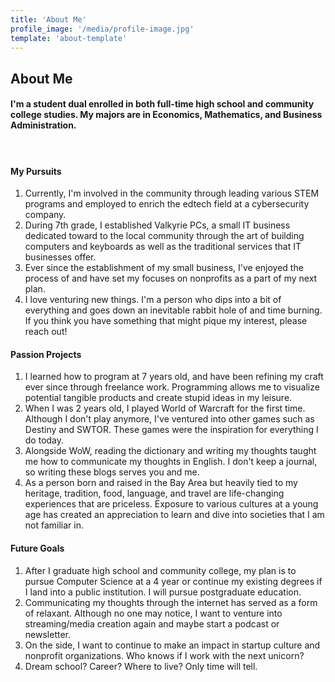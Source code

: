 ```yaml
---
title: 'About Me'
profile_image: '/media/profile-image.jpg'
template: 'about-template'
---
```


<div class = "heading"> <h2>About Me</h2>
<h4>I'm a student dual enrolled in both full-time high school and community college studies. My majors are in Economics, Mathematics, and Business Administration. <h4> </div>

<br>

#### My Pursuits
1. Currently, I'm involved in the community through leading various STEM programs and employed to enrich the edtech field at a cybersecurity company.
2. During 7th grade, I established Valkyrie PCs, a small IT business dedicated toward to the local community through the art of building computers and keyboards as well as the traditional services that IT businesses offer.
3. Ever since the establishment of my small business, I've enjoyed the process of and have set my focuses on nonprofits as a part of my next plan.
4. I love venturing new things. I'm a person who dips into a bit of everything and goes down an inevitable rabbit hole of and time burning. If you think you have something that might pique my interest, please reach out!

#### Passion Projects
1. I learned how to program at 7 years old, and have been refining my craft ever since through freelance work. Programming allows me to visualize potential tangible products and create stupid ideas in my leisure. 
2. When I was 2 years old, I played World of Warcraft for the first time. Although I don't play anymore, I've ventured into other games such as Destiny and SWTOR. These games were the inspiration for everything I do today.
3. Alongside WoW, reading the dictionary and writing my thoughts taught me how to communicate my thoughts in English. I don't keep a journal, so writing these blogs serves you and me.
4. As a person born and raised in the Bay Area but heavily tied to my heritage, tradition, food, language, and travel are life-changing experiences that are priceless. Exposure to various cultures at a young age has created an appreciation to learn and dive into societies that I am not familiar in.

#### Future Goals
1. After I graduate high school and community college, my plan is to pursue Computer Science at a 4 year or continue my existing degrees if I land into a public institution. I will pursue postgraduate education.
2. Communicating my thoughts through the internet has served as a form of relaxant. Although no one may notice, I want to venture into streaming/media creation again and maybe start a podcast or newsletter.
3. On the side, I want to continue to make an impact in startup culture and nonprofit organizations. Who knows if I work with the next unicorn?
4. Dream school? Career? Where to live? Only time will tell.